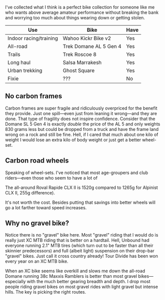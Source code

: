 I've collected what I think is a perfect bike collection for someone like me who wants above average amateur performance without breaking the bank and worrying too much about things wearing down or getting stolen.

| Use                    | Bike                   | Have |
| ---------------------- | ---------------------- | ---- |
| Indoor racing/training | Wahoo Kickr Bike v2    | Yes  |
| All-road               | Trek Domane AL 5 Gen 4 | Yes  |
| Trails                 | Trek Roscoe 8          | Yes  |
| Long haul              | Salsa Marrakesh        | Yes  |
| Urban trekking         | Ghost Square           | Yes  |
| Fixie                  | ???                    | No   |

## No carbon frames

Carbon frames are super fragile and ridiculously overpriced for the benefit they provide. Just one spill—even just from leaning it wrong—and they are done. That type of fragility does not inspire confidence. Consider that the Domane SL 5 Gen 4 is exactly *double* the price of the AL 5 and only weights 830 grams less but could be dropped from a truck and have the frame land wrong on a rock and still be fine. Hell, if I cared that much about one kilo of weight I would lose an extra kilo of body weight or just get a better  wheel-set.
## Carbon road wheels

Speaking of wheel-sets. I've noticed that most age-groupers and club riders—even those who seem to have a lot of 

The all-around Roval Rapide CLX II is 1520g compared to 1265g for Alpinist CLX II, 255g difference).

It's not worth the cost. Besides putting that savings into better wheels will go a lot farther toward speed increases.

## Why no gravel bike?

Notice there is no "gravel" bike here. Most "gravel" riding that I would do is really just XC MTB riding that is better on a hardtail. Hell, Unbound had everyone running 2.1" MTB tires (which turn out to be faster than all their skinnier predecessors) and full (albeit light) suspension on their drop-bar "gravel" bikes. Just call it cross country already! Tour Divide has been won every year on an XC MTB bike.

When an XC bike seems like overkill and slows me down the all-road Domane running 38c Maxxis Ramblers is better than most gravel bikes—especially with the much better gearing breadth and depth. I drop most people riding gravel bikes on most gravel rides with light gravel but intense hills. The key is picking the right routes.